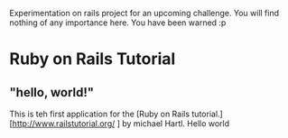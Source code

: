 Experimentation on rails project for an upcoming challenge. You will find nothing of any importance here. You have been warned :p


# Ruby on Rails Tutorial

## "hello, world!"

This is teh first application for the [Ruby on Rails tutorial.] [http://www.railstutorial.org/ ] by michael Hartl. Hello world

